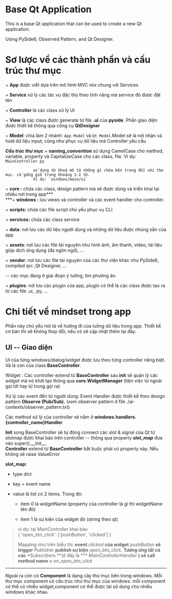# Base Qt Application

This is a base Qt application that can be used to create a new Qt application.

Using PySide6, Observed Pattern, and Qt Designer.


# Sơ lược về các thành phần và cấu trúc thư mục 

\+ **App** được viết dựa trên mô hình MVC mix chung với Services

\+ **Service** xử lý các tác vụ đặc thù theo tính năng mà service đó
được đặt tên

\+ **Controller** là các class xử lý UI

\+ **View** là các class được generate từ file **.ui** của **pyside**. Phần
giao diện được thiết kế thông qua công cụ **QtDesigner**

\+ **Model**: chia làm 2 nhánh: `App Model` và `Qt Model`.Model sẽ là
nơi nhận và hold dữ liệu input, cũng như phục vụ dữ liệu mà Controller
yêu cầu



***Cấu trúc thư mục***
\+ **naming_convention** sử dụng CamelCase cho method, variable, property và CapitalizeCase cho các class, file. 
                        Ví dụ: `MainController.py`
                
                sử dụng từ khoá mô tả những gì chứa bên trong đối với thư mục. cố gắng giữ trong khoảng 1-2 từ.
                Ví dụ: `windows/main/ui`


\+ **core :** chứa các class, design pattern mà sẽ được dùng và triển
khai tại nhiều nơi trong app***\
***+ **windows :** lưu views và controller và các event handler cho
controller.

\+ **scripts:** chứa các file script chủ yếu phục vụ CLI

\+ **services:** chứa các class service

\+ **data**: nơi lưu các dữ liệu người dùng và những dữ liệu được nhúng
sẵn của app

\+ **assets**: nơi lưu các file tài nguyên như hình ảnh, âm thanh, video, tài liệu giúp dịch ứng dụng (đa ngôn ngữ), ...

\+ **vendor**: nơi lưu các file tài nguyên của các thư viện khác như PySide6, compiled qrc ,Qt Designer, ...

-- các mục đang ở giai đoạn ý tưởng, tìm phương án.

\+ **plugins**: nơi lưu các plugin của app, plugin có thể là các class được tạo ra từ các file .ui, .py, ...

# Chi tiết về mindset trong app

Phần này chủ yếu mô tả về hướng đi của luồng dữ liệu trong app. Thiết kế
cơ bản thì sẽ không thay đổi, nếu có sẽ cập nhật thêm tại đây.

## UI -- Giao diện



UI của từng windows/dialog/widget được lưu theo từng controller riêng biệt. Và là con
của class **BaseController**.

Widget : Các controller extend từ **BaseController** sau **init** sẽ
quản lý các *widget* mà nó khởi tạo thông qua **core.WidgetManager**
(tiện việc từ ngoài gọi tới hay từ trong gọi ra)

Xử lý các event đến từ người dùng: Event Handler được thiết kế theo
design pattern **Observe (Pub/Sub).** (xem observer pattern ở file ./ai-contexts/observer_pattern.txt)

Các method xử lý của controller sẽ nằm ở **windows.handlers.
{controller_name}Handler**

**Init** xong BaseController sẽ tự động connect các slot & signal của Qt
từ slotmap được khai báo trên controller -- thông qua property
***slot_map*** đưa vào super().\_\_init\_\_.\
**Controller** extend từ **BaseController** bắt buộc phải có property
này. Nếu không sẽ raise ValueError

**slot_map:**

-   type dict

-   key = event name

-   value là list có 2 items. Trong đó:

    -   item 0 là widgetName (property của controller là gì thì
        widgetName tên đó)

    -   item 1 là sự kiện của widget đó (string theo qt)

> ví dụ: tại MainController khai báo\
> { \'open_btn_click\': \[\'pushButton\', \'clicked\'\] }
>
> Mapping như trên biểu thị: **event** *clicked* **của widget**
> *pushButton* **sẽ trigger** Publisher **publish sự kiện**
> *open_btn_click.* **Tương ứng tất cả các** *Subscribers **(ở đây là
> *** *MainControllerHandler* **) sẽ call method name =**
> *on_open_btn_click*

---

Ngoài ra còn có **Component** là dạng cây thư mục bên trong windows. 
Mỗi thư mục component có cấu trúc như thư mục của windows.
mỗi component có thể có nhiều widget,component có thể được tái sử dụng cho nhiều windows khác nhau.
